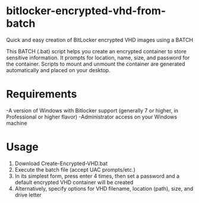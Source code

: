 # bitlocker-encrypted-vhd-from-batch
Quick and easy creation of BitLocker encrypted VHD images using a BATCH

This BATCH (.bat) script helps you create an encrypted container to store sensitive information. It prompts for location, name, size, and password for the container. Scripts to mount and unmount the container are generated automatically and placed on your desktop.

# Requirements
-A version of Windows with Bitlocker support (generally 7 or higher, in Professional or higher flavor)
-Administrator access on your Windows machine

# Usage
1) Download Create-Encrypted-VHD.bat
2) Execute the batch file (accept UAC prompts/etc.)
3) In its simplest form, press enter 4 times, then set a password and a default encrypted VHD container will be created
4) Alternatively, specify options for VHD filename, location (path), size, and drive letter
